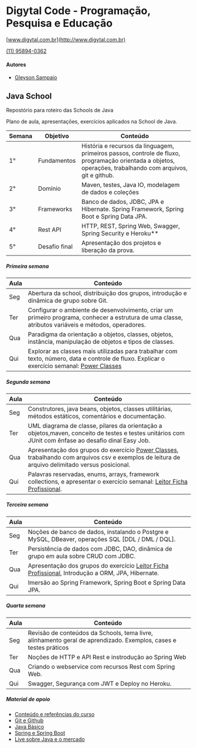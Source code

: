 # Digytal Code - Programação, Pesquisa e Educação
[www.digytal.com.br](http://www.digytal.com.br) 

[(11) 95894-0362](https://api.whatsapp.com/send?phone=5511958940362)


#### Autores
- [Gleyson Sampaio](https://github.com/glysns)

## Java School

Repostório para roteiro das Schools de Java

Plano de aula, apresentações, exercícios aplicados na School de Java.

| Semana  | Objetivo | Conteúdo 
| -------- | ---------| --------
| 1°  | Fundamentos  | História e recursos da linguagem, primeiros passos, controle de fluxo, programação orientada a objetos, operações, trabalhando com arquivos, git e github. 
| 2°  | Domínio | Maven, testes, Java IO, modelagem de dados e coleções
| 3°  | Frameworks   | Banco de dados, JDBC, JPA e Hibernate. Spring Framework, Spring Boot e Spring Data JPA.
| 4°  | Rest API     | HTTP, REST, Spring Web, Swagger, Spring Security e Heroku** 
| 5°  | Desafio final     | Apresentação dos projetos e liberação da prova.

##### Primeira semana

| Aula  | Conteúdo 
| -------- | --------
| Seg  | Abertura da school, distribuição dos grupos, introdução e dinâmica de grupo sobre Git.
| Ter  | Configurar o ambiente de desenvolvimento, criar um primeiro programa, conhecer a estrutura de uma classe, atributos variáveis e métodos, operadores.
| Qua  | Paradigma da orientação a objetos, classes, objetos, instância, manipulação de objetos e tipos de classes.   
| Qui  | Explorar as classes mais utilizadas para trabalhar com texto, número, data e controle de fluxo. Explicar o exercício semanal: [Power Classes](https://github.com/digytal-code/mjv-java-school/tree/main/exercicios/power-classes) 

##### Segunda semana

| Aula  | Conteúdo 
| -------- | --------
| Seg  | Construtores, java beans, objetos, classes utilitárias, métodos estáticos, comentários e documentação.
| Ter  | UML diagrama de classe, pilares da orientação a objetos,maven, conceito de testes e testes unitários com JUnit com ênfase ao desafio dinal Easy Job.
| Qua  | Apresentação dos grupos do exercício [Power Classes](https://github.com/digytal-code/mjv-java-school/tree/main/exercicios/power-classes), trabalhando com arquivos csv e exemplos de leitura de arquivo  delimitado versus posicional.   
| Qui  | Palavras reservadas, enums, arrays, framework collections, e apresentar o exercício semanal: [Leitor Ficha Profissional](https://github.com/digytal-code/mjv-java-school/tree/main/exercicios/leitor-ficha-profissional).

##### Terceira semana

| Aula  | Conteúdo 
| -------- | --------
| Seg  | Noções de banco de dados, instalando o Postgre e MySQL, DBeaver, operações SQL [DDL / DML / DQL].
| Ter  | Persistência de dados com JDBC, DAO, dinâmica de grupo  em aula sobre CRUD com JDBC.
| Qua  | Apresentação dos grupos do exercício [Leitor Ficha Profissional](https://github.com/digytal-code/mjv-java-school/tree/main/exercicios/leitor-ficha-profissional), Introdução a ORM, JPA, Hibernate.   
| Qui  | Imersão ao Spring Framework, Spring Boot e Spring Data JPA.

##### Quarta semana

| Aula  | Conteúdo 
| -------- | --------
| Seg  | Revisão de conteúdos da Schools, tema livre, alinhamento geral de aprendizado. Exemplos, cases e testes práticos
| Ter  | Noções de HTTP e API Rest e instrodução ao Spring Web
| Qua  | Criando o webservice com recursos Rest com Spring Web.   
| Qui  | Swagger, Segurança com JWT e Deploy no Heroku.

##### Material de apoio
* [Conteúdo e referências do curso](https://github.com/glysns/mjv-java-school/tree/main/documentacao)
* [Git e Github](https://glysns.gitbook.io/git-e-github/)
* [Java Básico](https://glysns.gitbook.io/java-basico/)
* [Spring e Spring Boot](https://glysns.gitbook.io/springframework/)
* [Live sobre Java e o mercado](https://www.youtube.com/watch?v=98wpk6CV330)


